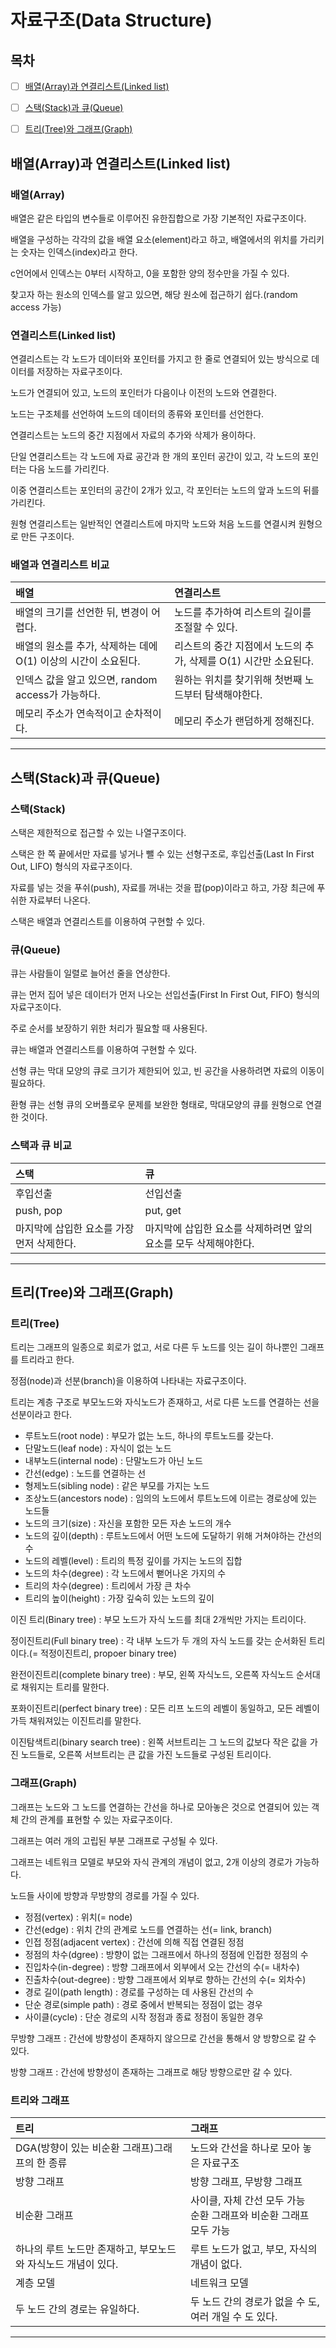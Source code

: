 # 자료구조(Data Structure)

## 목차

- [ ] [배열(Array)과 연결리스트(Linked list)](#배열array과-연결리스트linked-list)

- [ ] [스택(Stack)과 큐(Queue)](#스택stack과-큐queue)

- [ ] [트리(Tree)와 그래프(Graph)](#트리tree와-그래프graph)

## 배열(Array)과 연결리스트(Linked list)

### 배열(Array)

배열은 같은 타입의 변수들로 이루어진 유한집합으로 가장 기본적인 자료구조이다.

배열을 구성하는 각각의 값을 배열 요소(element)라고 하고, 배열에서의 위치를 가리키는 숫자는 인덱스(index)라고 한다.

c언어에서 인덱스는 0부터 시작하고, 0을 포함한 양의 정수만을 가질 수 있다.

찾고자 하는 원소의 인덱스를 알고 있으면, 해당 원소에 접근하기 쉽다.(random access 가능)

### 연결리스트(Linked list)

연결리스트는 각 노드가 데이터와 포인터를 가지고 한 줄로 연결되어 있는 방식으로 데이터를 저장하는 자료구조이다.

노드가 연결되어 있고, 노드의 포인터가 다음이나 이전의 노드와 연결한다.

노드는 구조체를 선언하여 노드의 데이터의 종류와 포인터를 선언한다.

연결리스트는 노드의 중간 지점에서 자료의 추가와 삭제가 용이하다.

단일 연결리스트는 각 노드에 자료 공간과 한 개의 포인터 공간이 있고, 각 노드의 포인터는 다음 노드를 가리킨다.

이중 연결리스트는 포인터의 공간이 2개가 있고, 각 포인터는 노드의 앞과 노드의 뒤를 가리킨다.

원형 연결리스트는 일반적인 연결리스트에 마지막 노드와 처음 노드를 연결시켜 원형으로 만든 구조이다.

### 배열과 연결리스트 비교

|  배열  |연결리스트|
|:--|:--|
|배열의 크기를 선언한 뒤, 변경이 어렵다.|노드를 추가하여 리스트의 길이를 조절할 수 있다.|
|배열의 원소를 추가, 삭제하는 데에 O(1) 이상의 시간이 소요된다.|리스트의 중간 지점에서 노드의 추가, 삭제를 O(1) 시간만 소요된다.|
|인덱스 값을 알고 있으면, random access가 가능하다.|원하는 위치를 찾기위해 첫번째 노드부터 탐색해야한다.|
|메모리 주소가 연속적이고 순차적이다.|메모리 주소가 랜덤하게 정해진다.|

---

## 스택(Stack)과 큐(Queue)

### 스택(Stack)

스택은 제한적으로 접근할 수 있는 나열구조이다.

스택은 한 쪽 끝에서만 자료를 넣거나 뺄 수 있는 선형구조로, 후입선출(Last In First Out, LIFO) 형식의 자료구조이다.

자료를 넣는 것을 푸쉬(push), 자료를 꺼내는 것을 팝(pop)이라고 하고, 가장 최근에 푸쉬한 자료부터 나온다.

스택은 배열과 연결리스트를 이용하여 구현할 수 있다.

### 큐(Queue)

큐는 사람들이 일렬로 늘어선 줄을 연상한다.

큐는 먼저 집어 넣은 데이터가 먼저 나오는 선입선출(First In First Out, FIFO) 형식의 자료구조이다.

주로 순서를 보장하기 위한 처리가 필요할 때 사용된다.

큐는 배열과 연결리스트를 이용하여 구현할 수 있다.

선형 큐는 막대 모양의 큐로 크기가 제한되어 있고, 빈 공간을 사용하려면 자료의 이동이 필요하다.

환형 큐는 선형 큐의 오버플로우 문제를 보완한 형태로, 막대모양의 큐를 원형으로 연결한 것이다. 

### 스택과 큐 비교

|  스택  |  큐  |
|:--|:--|
|후입선출|선입선출|
|push, pop|put, get|
|마지막에 삽입한 요소를 가장 먼저 삭제한다.|마지막에 삽입한 요소를 삭제하려면 앞의 요소를 모두 삭제해야한다.|

---

## 트리(Tree)와 그래프(Graph)

### 트리(Tree)

트리는 그래프의 일종으로 회로가 없고, 서로 다른 두 노드를 잇는 길이 하나뿐인 그래프를 트리라고 한다.

정점(node)과 선분(branch)을 이용하여 나타내는 자료구조이다.

트리는 계층 구조로 부모노드와 자식노드가 존재하고, 서로 다른 노드를 연결하는 선을 선분이라고 한다.

* 루트노드(root node)      : 부모가 없는 노드, 하나의 루트노드를 갖는다.
* 단말노드(leaf node)      : 자식이 없는 노드
* 내부노드(internal node)  : 단말노드가 아닌 노드
* 간선(edge)              : 노드를 연결하는 선
* 형제노드(sibling node)   : 같은 부모를 가지는 노드
* 조상노드(ancestors node) : 임의의 노드에서 루트노드에 이르는 경로상에 있는 노드들
* 노드의 크기(size)        : 자신을 포함한 모든 자손 노드의 개수
* 노드의 깊이(depth)       : 루트노드에서 어떤 노드에 도달하기 위해 거쳐야하는 간선의 수
* 노드의 레벨(level)       : 트리의 특정 깊이를 가지는 노드의 집합
* 노드의 차수(degree)      : 각 노드에서 뻗어나온 가지의 수
* 트리의 차수(degree)      : 트리에서 가장 큰 차수
* 트리의 높이(height)      : 가장 깊숙히 있는 노드의 깊이

이진 트리(Binary tree) : 부모 노드가 자식 노드를 최대 2개씩만 가지는 트리이다.

정이진트리(Full binary tree) : 각 내부 노드가 두 개의 자식 노드를 갖는 순서화된 트리이다.(= 적정이진트리, propoer binary tree)

완전이진트리(complete binary tree) : 부모, 왼쪽 자식노드, 오른쪽 자식노드 순서대로 채워지는 트리를 말한다.

포화이진트리(perfect binary tree) : 모든 리프 노드의 레벨이 동일하고, 모든 레벨이 가득 채워져있는 이진트리를 말한다.

이진탐색트리(binary search tree) : 왼쪽 서브트리는 그 노드의 값보다 작은 값을 가진 노드들로, 오른쪽 서브트리는 큰 값을 가진 노드들로 구성된 트리이다.

### 그래프(Graph)

그래프는 노드와 그 노드를 연결하는 간선을 하나로 모아놓은 것으로 연결되어 있는 객체 간의 관계를 표현할 수 있는 자료구조이다.

그래프는 여러 개의 고립된 부분 그래프로 구성될 수 있다.

그래프는 네트워크 모델로 부모와 자식 관계의 개념이 없고, 2개 이상의 경로가 가능하다.

노드들 사이에 방향과 무방향의 경로를 가질 수 있다.

* 정점(vertex)              : 위치(= node)
* 간선(edge)                : 위치 간의 관계로 노드를 연결하는 선(= link, branch)
* 인접 정점(adjacent vertex) : 간선에 의해 직접 연결된 정점
* 정점의 차수(dgree)         : 방향이 없는 그래프에서 하나의 정점에 인접한 정점의 수
* 진입차수(in-degree)        : 방향 그래프에서 외부에서 오는 간선의 수(= 내차수)
* 진출차수(out-degree)       : 방향 그래프에서 외부로 향하는 간선의 수(= 외차수)
* 경로 길이(path length)     : 경로를 구성하는 데 사용된 간선의 수
* 단순 경로(simple path)     : 경로 중에서 반복되는 정점이 없는 경우
* 사이클(cycle)             : 단순 경로의 시작 정점과 종료 정점이 동일한 경우

무방향 그래프 : 간선에 방향성이 존재하지 않으므로 간선을 통해서 양 방향으로 갈 수 있다.

방향 그래프 : 간선에 방향성이 존재하는 그래프로 해당 방향으로만 갈 수 있다.

### 트리와 그래프

|  트리  |  그래프  |
|:--|:--|
|DGA(방향이 있는 비순환 그래프)그래프의 한 종류|노드와 간선을 하나로 모아 놓은 자료구조|
|방향 그래프|방향 그래프, 무방향 그래프|
|비순환 그래프|사이클, 자체 간선 모두 가능<br>순환 그래프와 비순환 그래프 모두 가능|
|하나의 루트 노드만 존재하고, 부모노드와 자식노드 개념이 있다.|루트 노드가 없고, 부모, 자식의 개념이 없다.|
|계층 모델|네트워크 모델|
|두 노드 간의 경로는 유일하다.|두 노드 간의 경로가 없을 수 도, 여러 개일 수 도 있다.|

---
